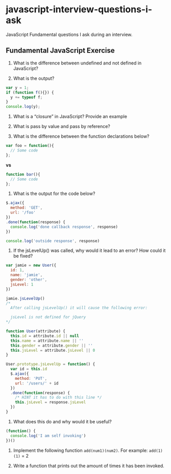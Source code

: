 # javascript-interview-questions-i-ask
JavaScript Fundamental questions I ask during an interview.

## Fundamental JavaScript Exercise

1. What is the difference between undefined and not defined in JavaScript?

1. What is the output?
  ```js
  var y = 1;
  if (function f(){}) {
    y += typeof f;
  }
  console.log(y);
  ```
1. What is a “closure” in JavaScript? Provide an example

1. What is pass by value and pass by reference?

1. What is the difference between the function declarations below?

  ```js
  var foo = function(){
    // Some code
  };
  ```
  **vs**
  ```js
  function bar(){
    // Some code
  };
  ```
1. What is the output for the code below?
  ```js
  $.ajax({
    method: 'GET',
    url: '/foo'
  })
  .done(function(response) {
    console.log('done callback response', response)
  })

  console.log('outside response', response)
  ```
1. If the jsLevelUp() was called, why would it lead to an error? How could it be fixed?
  ```js
  var jamie = new User({
    id: 1,
    name: 'jamie',
    gender: 'other',
    jsLevel: 1
  })

  jamie.jsLevelUp()
  /*
    After calling jsLevelUp() it will cause the following error:

    jsLevel is not defined for jQuery
  */

  function User(attribute) {
    this.id = attribute.id || null
    this.name = attribute.name || ''
    this.gender = attribute.gender || ''
    this.jsLevel = attribute.jsLevel || 0
  }

  User.prototype.jsLevelUp = function() {
    var id = this.id
    $.ajax({
      method: 'PUT',
      url: '/users/' + id
    })
    .done(function(response) {
      /* HINT it has to do with this line */
      this.jsLevel = response.jsLevel
    })
  }
  ```
1. What does this do and why would it be useful?
  ```js
  (function() {
    console.log('I am self invoking')
  })()
  ```
  
1. Implement the following function `add(num1)(num2)`. For example: `add(1)(1)` = 2

1. Write a function that prints out the amount of times it has been invoked.
